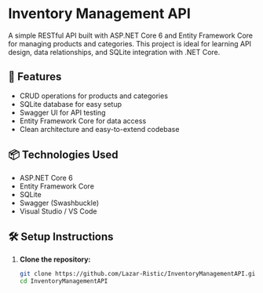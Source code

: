 ﻿# Inventory Management API

A simple RESTful API built with ASP.NET Core 6 and Entity Framework Core for managing products and categories. This project is ideal for learning API design, 
data relationships, and SQLite integration with .NET Core.

## 🚀 Features

- CRUD operations for products and categories
- SQLite database for easy setup
- Swagger UI for API testing
- Entity Framework Core for data access
- Clean architecture and easy-to-extend codebase

## 📦 Technologies Used

- ASP.NET Core 6
- Entity Framework Core
- SQLite
- Swagger (Swashbuckle)
- Visual Studio / VS Code

## 🛠️ Setup Instructions

1. **Clone the repository:**
   ```bash
   git clone https://github.com/Lazar-Ristic/InventoryManagementAPI.git
   cd InventoryManagementAPI

